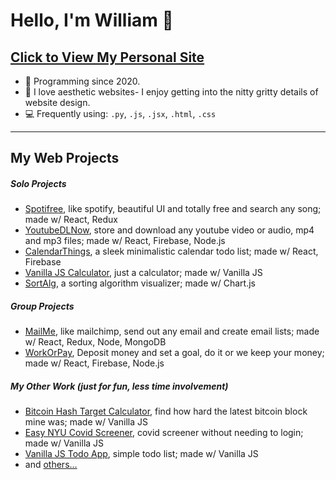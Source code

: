 <!-- 
### Core systems

**Topics covered**:
`procedural programming`
`manual memory management`
`boolean algebra`
`gate logic`
`memory`
`computer architecture`
`assembly`
`machine language`
`virtual machines`
`high-level languages`
`compilers`
`operating systems`
`network protocols`
`and more`

Courses | Duration | Effort | Additional Text / Assignments| Prerequisites | Discussion
:-- | :--: | :--: | :--: | :--: | :--:
[Build a Modern Computer from First Principles: From Nand to Tetris](https://www.coursera.org/learn/build-a-computer) ([alt](https://www.nand2tetris.org/)) | 6 weeks | 7-13 hours/week | - | C-like programming language | [chat](https://discord.gg/vxB2DRV)
[Build a Modern Computer from First Principles: Nand to Tetris Part II ](https://www.coursera.org/learn/nand2tetris2) | 6 weeks | 12-18 hours/week | - | one of [these programming languages](https://user-images.githubusercontent.com/2046800/35426340-f6ce6358-026a-11e8-8bbb-4e95ac36b1d7.png), From Nand to Tetris Part I | [chat](https://discord.gg/AsUXcPu)
[Operating Systems: Three Easy Pieces](coursepages/ostep/README.md) | 10-12 weeks | 6-10 hours/week | - | Nand to Tetris Part II | [chat](https://discord.gg/wZNgpep)
[Computer Networking: a Top-Down Approach](http://gaia.cs.umass.edu/kurose_ross/online_lectures.htm)| 8 weeks | 4–12 hours/week | [Wireshark Labs](http://gaia.cs.umass.edu/kurose_ross/wireshark.php) | algebra, probability, basic CS | [chat](https://discord.gg/MJ9YXyV)

[[Video] CS 15-213 CMU Introduction to Computer Systems (CS:APP)](https://scs.hosted.panopto.com/Panopto/Pages/Sessions/List.aspx#folderID=%22b96d90ae-9871-4fae-91e2-b1627b43e25e%22)

[[Video] Berkeley CS 162 Operating Systems](https://www.youtube.com/watch?v=hry_qqXLej8&list=PLRdybCcWDFzCag9A0h1m9QYaujD0xefgM)

[Operating Systems: Three Easy Pieces](https://pages.cs.wisc.edu/~remzi/OSTEP/)

Bradfield CS Software Systems: Behind the Abstractions

[[Video] Threading Tutorial #1 - Concurrency, Threading and Parallelism Explained & Python 3 Tutorial](https://www.youtube.com/watch?v=olYdb0DdGtM&list=PLzMcBGfZo4-lTUl-4m1-9Jk27Eulyrmkx&index=1)

MD5 COLLISIONS/PREIMAGE 1st 2nd: https://crypto.stackexchange.com/questions/1173/what-are-preimage-resistance-and-collision-resistance-and-how-can-the-lack-ther
A collision is, given a hash function, come up with two documents with the same hash, but you can control both documents. A (first) preimage attack if, given a hash function and just a hash (output), find the document (input). A (second) preimage attack is, given a hash function and one document, find another document with the same hash. 

MD5 collisions are totally broken and can be generated in seconds if you are allowed to control the contents of the 2 documents.

First and Second preimage attacks are still practically infeasible for MD5, and even the same for older hashing algorithms like MD4.
 -->
# Hello, I'm William 👋
## [Click to View My Personal Site](https://williamchan.surge.sh)
- 🤖 Programming since 2020.
- 🦢 I love aesthetic websites- I enjoy getting into the nitty gritty details of website design.
- 💻 Frequently using: `.py`, `.js`, `.jsx`, `.html`, `.css`

---
<!-- 
 Please ignore this messy page- it's for personal reference
# personal notes: main: 
ADD GIFS TO README for each project [Resource](https://josephcardillo.medium.com/how-to-add-gifs-to-your-github-readme-89c74da2ce47) use [gifcap](https://github.com/joaomoreno/gifcap)
1409 889 edge browser equal spacing capture cloudinary cdn

design a portfolio site like [this](https://bennymeier-media.vercel.app/projects)
-->
## My Web Projects
<!-- #### Crème de la crème (the good ones) -->
##### Solo Projects
- [Spotifree](https://spotifree.app/search), like spotify, beautiful UI and totally free and search any song; made w/ React, Redux
- [YoutubeDLNow](https://youtubedlnow.vercel.app/home), store and download any youtube video or audio, mp4 and mp3 files; made w/ React, Firebase, Node.js
- [CalendarThings](https://calendar-things.vercel.app/calendar), a sleek minimalistic calendar todo list; made w/ React, Firebase
- [Vanilla JS Calculator](https://wc2184.github.io/oldstuff/calc.html), just a calculator; made w/ Vanilla JS
- [SortAlg](https://wc2184.github.io/SortAlg), a sorting algorithm visualizer; made w/ Chart.js


##### Group Projects
- [MailMe](https://mailmeaa.herokuapp.com/), like mailchimp, send out any email and create email lists; made w/ React, Redux, Node, MongoDB
- [WorkOrPay](https://www.workorpay.com/), Deposit money and set a goal, do it or we keep your money; made w/ React, Firebase, Node.js 

##### My Other Work (just for fun, less time involvement)
- [Bitcoin Hash Target Calculator](https://wc2184.github.io/oldstuff//targetfinder/index.html), find how hard the latest bitcoin block mine was; made w/ Vanilla JS
- [Easy NYU Covid Screener](https://wc2184.github.io/oldstuff/pass.html), covid screener without needing to login; made w/ Vanilla JS
- [Vanilla JS Todo App](https://wc2184.github.io/oldstuff/todolist.html), simple todo list; made w/ Vanilla JS
- and [others... ](https://github.com/wc2184/wc2184.github.io)

<!-- 
#### Planned
- something basic, like a [qr code generator with a minimalist sleek ui](https://hovercode.com/)
- Design inspo: I want to do something like https://github.com/eightants/reddium/ real good something like this for a diff site 
- just an idea, scan qr code with phone then phone acts as a controller for the game that updates live on the browser. make a quick gif on the demo to show for recruiter  (STEVE KRUG DONT MAKE ME THINK)
- [Minimalist design inspo Makerpad.co](https://www.makerpad.co/)
- [AI Lecture](https://karpathy.ai/zero-to-hero.html)
- [Subarray vs Substring vs Subset vs Subsequence](https://quanticdev.com/algorithms/primitives/subarray-vs-substring-vs-subsequence-vs-subset/)
- [DP](https://quanticdev.com/algorithms/dynamic-programming/staircase-problems/)
-->
<!-- - ~~pdf uploader? leetcode spaced repit w/ seqeliz? workorpay in footnotes as abandoned. ecommerce site w/ stripe. fastapi python back~~ -->


<!-- - Not seeking job.
- 👀 My all time favorite language is JavaScript, and my favorite library/framework is React. 
- 🎖️ My main focus is frontend programming. 
- 🦢 I love aesthetic websites- I enjoy getting into the nitty gritty details of website design.
- 🥪 I also do backend programming with Node/Express, Firebase, and others... but I am most proficient in React. 

 ⏱️ Recently worked on: 
- 🔨 https://www.WorkOrPay.com (Mostly to learn how to build a full stack website)

  WorkOrPay lets you be held accountable to your goals by putting down money. Set goals. Form contracts. Pay the penalty if you fail. Accountability with dollars on the line. -->
<!---
wc2184/wc2184 is a ✨ special ✨ repository because its `README.md` (this file) appears on your GitHub profile.
You can click the Preview link to take a look at your changes.
--->
